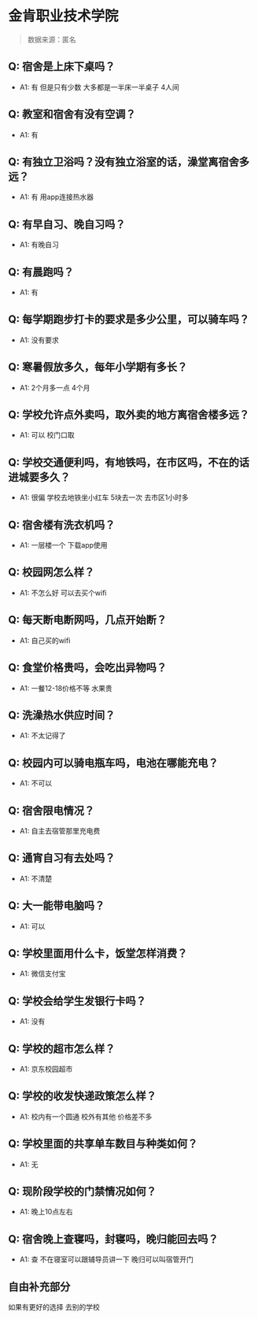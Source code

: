 # 金肯职业技术学院

> 数据来源：匿名

## Q: 宿舍是上床下桌吗？

- A1: 有 但是只有少数 大多都是一半床一半桌子 4人间

## Q: 教室和宿舍有没有空调？

- A1: 有

## Q: 有独立卫浴吗？没有独立浴室的话，澡堂离宿舍多远？

- A1: 有 用app连接热水器

## Q: 有早自习、晚自习吗？

- A1: 有晚自习

## Q: 有晨跑吗？

- A1: 有

## Q: 每学期跑步打卡的要求是多少公里，可以骑车吗？

- A1: 没有要求

## Q: 寒暑假放多久，每年小学期有多长？

- A1: 2个月多一点 4个月

## Q: 学校允许点外卖吗，取外卖的地方离宿舍楼多远？

- A1: 可以 校门口取

## Q: 学校交通便利吗，有地铁吗，在市区吗，不在的话进城要多久？

- A1: 很偏 学校去地铁坐小红车 5块去一次 去市区1小时多

## Q: 宿舍楼有洗衣机吗？

- A1: 一层楼一个 下载app使用

## Q: 校园网怎么样？

- A1: 不怎么好 可以去买个wifi

## Q: 每天断电断网吗，几点开始断？

- A1: 自己买的wifi

## Q: 食堂价格贵吗，会吃出异物吗？

- A1: 一餐12-18价格不等 水果贵

## Q: 洗澡热水供应时间？

- A1: 不太记得了

## Q: 校园内可以骑电瓶车吗，电池在哪能充电？

- A1: 不可以

## Q: 宿舍限电情况？

- A1: 自主去宿管那里充电费

## Q: 通宵自习有去处吗？

- A1: 不清楚

## Q: 大一能带电脑吗？

- A1: 可以

## Q: 学校里面用什么卡，饭堂怎样消费？

- A1: 微信支付宝

## Q: 学校会给学生发银行卡吗？

- A1: 没有

## Q: 学校的超市怎么样？

- A1: 京东校园超市

## Q: 学校的收发快递政策怎么样？

- A1: 校内有一个圆通 校外有其他 价格差不多

## Q: 学校里面的共享单车数目与种类如何？

- A1: 无

## Q: 现阶段学校的门禁情况如何？

- A1: 晚上10点左右

## Q: 宿舍晚上查寝吗，封寝吗，晚归能回去吗？

- A1: 查 不在寝室可以跟辅导员讲一下  晚归可以叫宿管开门

## 自由补充部分

如果有更好的选择 去别的学校